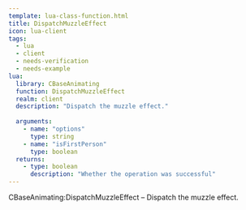 ```yaml
---
template: lua-class-function.html
title: DispatchMuzzleEffect
icon: lua-client
tags:
  - lua
  - client
  - needs-verification
  - needs-example
lua:
  library: CBaseAnimating
  function: DispatchMuzzleEffect
  realm: client
  description: "Dispatch the muzzle effect."
  
  arguments:
    - name: "options"
      type: string
    - name: "isFirstPerson"
      type: boolean
  returns:
    - type: boolean
      description: "Whether the operation was successful"
---
```


<div class="lua__search__keywords">
CBaseAnimating:DispatchMuzzleEffect &#x2013; Dispatch the muzzle effect.
</div>
